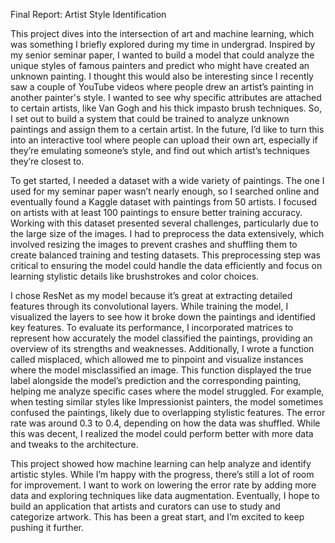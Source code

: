 Final Report: Artist Style Identification 

This project dives into the intersection of art and machine learning, which was something I briefly explored during my time in undergrad. Inspired by my senior seminar paper, I wanted to build a model that could analyze the unique styles of famous painters and predict who might have created an unknown painting. I thought this would also be interesting since I recently saw a couple of YouTube videos where people drew an artist’s painting in another painter's style. I wanted to see why specific attributes are attached to certain artists, like Van Gogh and his thick impasto brush techniques. So, I set out to build a system that could be trained to analyze unknown paintings and assign them to a certain artist. In the future, I’d like to turn this into an interactive tool where people can upload their own art, especially if they’re emulating someone’s style, and find out which artist’s techniques they’re closest to.

To get started, I needed a dataset with a wide variety of paintings. The one I used for my seminar paper wasn’t nearly enough, so I searched online and eventually found a Kaggle dataset with paintings from 50 artists. I focused on artists with at least 100 paintings to ensure better training accuracy. Working with this dataset presented several challenges, particularly due to the large size of the images. I had to preprocess the data extensively, which involved resizing the images to prevent crashes and shuffling them to create balanced training and testing datasets. This preprocessing step was critical to ensuring the model could handle the data efficiently and focus on learning stylistic details like brushstrokes and color choices.

I chose ResNet as my model because it’s great at extracting detailed features through its convolutional layers. While training the model, I visualized the layers to see how it broke down the paintings and identified key features. To evaluate its performance, I incorporated matrices to represent how accurately the model classified the paintings, providing an overview of its strengths and weaknesses. Additionally, I wrote a function called misplaced, which allowed me to pinpoint and visualize instances where the model misclassified an image. This function displayed the true label alongside the model’s prediction and the corresponding painting, helping me analyze specific cases where the model struggled. For example, when testing similar styles like Impressionist painters, the model sometimes confused the paintings, likely due to overlapping stylistic features. The error rate was around 0.3 to 0.4, depending on how the data was shuffled. While this was decent, I realized the model could perform better with more data and tweaks to the architecture.

This project showed how machine learning can help analyze and identify artistic styles. While I’m happy with the progress, there’s still a lot of room for improvement. I want to work on lowering the error rate by adding more data and exploring techniques like data augmentation. Eventually, I hope to build an application that artists and curators can use to study and categorize artwork. This has been a great start, and I’m excited to keep pushing it further.
